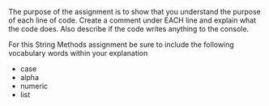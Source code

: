 The purpose of the assignment is to show that you understand the purpose of each line of code.
Create a comment under EACH line and explain what the code does.
Also describe if the code writes anything to the console. 

For this String Methods assignment be sure to include the following vocabulary words within your explanation
* case
* alpha
* numeric
* list